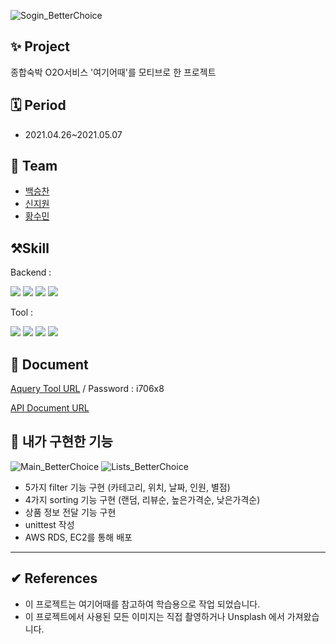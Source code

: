 ![Sogin_BetterChoice](https://user-images.githubusercontent.com/74173368/128132514-9200363d-240c-4e67-935a-51fa71e78184.gif)


## ✨ Project
종합숙박 O2O서비스 '여기어때'를 모티브로 한 프로젝트

## 🗓 Period
- 2021.04.26~2021.05.07

## 👫 Team
- [백승찬](https://github.com/poketsc)
- [신지원](https://github.com/jeewonn)
- [황수민](https://github.com/miniming)

## ⚒️Skill
Backend : <p><img src="https://img.shields.io/badge/Python-3766AB?style=flat-square&logo=Python&logoColor=white"/>
<img src="https://img.shields.io/badge/Django-092E20?style=flat-square&logo=Django&logoColor=white"/>
<img src="https://img.shields.io/badge/MySQL-4479A1?style=flat-square&logo=MySQL&logoColor=white"/>
<img src="https://img.shields.io/badge/AWS-232F3E?style=flat-square&logo=AWS&logoColor=white"/></p>
Tool : <p><img src="https://img.shields.io/badge/Slack-4A154B?style=flat-square&logo=Slack&logoColor=white"/>
<img src="https://img.shields.io/badge/Postman-FF6C37?style=flat-square&logo=Postman&logoColor=white"/>
<img src="https://img.shields.io/badge/Git-F05032?style=flat-square&logo=Git&logoColor=white"/>
<img src="https://img.shields.io/badge/Trello-0052CC?style=flat-square&logo=Trello&logoColor=white"/></p>

## 📑 Document
[Aquery Tool URL](https://aquerytool.com/aquerymain/index/?rurl=9f3b4eae-ec1e-475c-b6aa-ccc73c62ed70&) / Password : i706x8

[API Document URL](https://documenter.getpostman.com/view/15442239/TzRPj99M)


## 📝 내가 구현한 기능
![Main_BetterChoice](https://user-images.githubusercontent.com/74173368/128132718-9fb75f72-abaf-419e-b8e9-57da93366b03.gif)
![Lists_BetterChoice](https://user-images.githubusercontent.com/74173368/128132733-710eb8b9-1750-4188-8cbc-002d3bff168f.gif)
- 5가지 filter 기능 구현 (카테고리, 위치, 날짜, 인원, 별점)
- 4가지 sorting 기능 구현 (랜덤, 리뷰순, 높은가격순, 낮은가격순)
- 상품 정보 전달 기능 구현
- unittest 작성
- AWS RDS, EC2를 통해 배포

-------------------
## ✔︎ References
- 이 프로젝트는 여기어때를 참고하여 학습용으로 작업 되었습니다.
- 이 프로젝트에서 사용된 모든 이미지는 직접 촬영하거나 Unsplash 에서 가져왔습니다.
